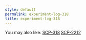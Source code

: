 ```yaml
---
style: default
permalink: experiment-log-318
title: experiment-log-318
---
```

You may also like:
[SCP-318](http://scp-wiki.net/scp-318)
[SCP-2212](http://scp-wiki.net/scp-2212)